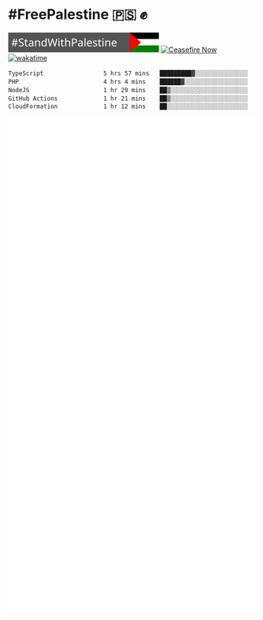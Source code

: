 # #FreePalestine 🇵🇸 ✊

[![github](https://raw.githubusercontent.com/saedyousef/StandWithPalestine/main/badges/flat/StandWithPalestine.svg)](https://github.com/saedyousef/StandWithPalestine)
[![Ceasefire Now](https://badge.techforpalestine.org/default)](https://techforpalestine.org/learn-more)
[![wakatime](https://wakatime.com/badge/user/03bf07e2-4c78-4826-8603-8922f0241061.svg)](https://wakatime.com/@03bf07e2-4c78-4826-8603-8922f0241061)
<!-- [![committers.top badge](https://user-badge.committers.top/jordan_private/saedyousef.svg)](https://user-badge.committers.top/jordan_private/saedyousef) -->

<!-- ![Profile Views](https://visitor-badge.glitch.me/badge?page_id=saedyousef.saedyousef&left_color=grey&right_color=blue&left_text=👀+Profile+Views) -->



<!-- <img src="https://github-readme-stats.vercel.app/api?username=saedyousef&show_icons=true&count_private=true" width="100%" /> --> 

<!--START_SECTION:waka-->

```txt
TypeScript                 5 hrs 57 mins   █████████▓░░░░░░░░░░░░░░░   38.54 %
PHP                        4 hrs 4 mins    ██████▓░░░░░░░░░░░░░░░░░░   26.37 %
NodeJS                     1 hr 29 mins    ██▒░░░░░░░░░░░░░░░░░░░░░░   09.66 %
GitHub Actions             1 hr 21 mins    ██▒░░░░░░░░░░░░░░░░░░░░░░   08.76 %
CloudFormation             1 hr 12 mins    ██░░░░░░░░░░░░░░░░░░░░░░░   07.80 %
```

<!--END_SECTION:waka-->
    
<!-- ![github contribution grid snake animation](https://raw.githubusercontent.com/saedyousef/saedyousef/output/github-contribution-grid-snake.svg) -->


![Metrics](./github-metrics.svg)
